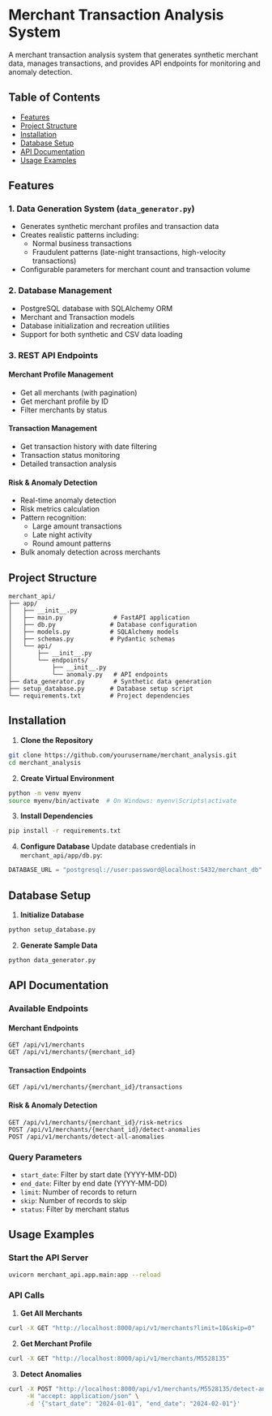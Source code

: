 # Merchant Transaction Analysis System

A merchant transaction analysis system that generates synthetic merchant data, manages transactions, and provides API endpoints for monitoring and anomaly detection.

## Table of Contents
- [Features](#features)
- [Project Structure](#project-structure)
- [Installation](#installation)
- [Database Setup](#database-setup)
- [API Documentation](#api-documentation)
- [Usage Examples](#usage-examples)

## Features

### 1. Data Generation System (`data_generator.py`)
- Generates synthetic merchant profiles and transaction data
- Creates realistic patterns including:
  - Normal business transactions
  - Fraudulent patterns (late-night transactions, high-velocity transactions)
- Configurable parameters for merchant count and transaction volume

### 2. Database Management
- PostgreSQL database with SQLAlchemy ORM
- Merchant and Transaction models
- Database initialization and recreation utilities
- Support for both synthetic and CSV data loading

### 3. REST API Endpoints
#### Merchant Profile Management
- Get all merchants (with pagination)
- Get merchant profile by ID
- Filter merchants by status

#### Transaction Management
- Get transaction history with date filtering
- Transaction status monitoring
- Detailed transaction analysis

#### Risk & Anomaly Detection
- Real-time anomaly detection
- Risk metrics calculation
- Pattern recognition:
  - Large amount transactions
  - Late night activity
  - Round amount patterns
- Bulk anomaly detection across merchants

## Project Structure
```
merchant_api/
├── app/
│   ├── __init__.py
│   ├── main.py              # FastAPI application
│   ├── db.py               # Database configuration
│   ├── models.py           # SQLAlchemy models
│   ├── schemas.py          # Pydantic schemas
│   └── api/
│       ├── __init__.py
│       └── endpoints/
│           ├── __init__.py
│           └── anomaly.py   # API endpoints
├── data_generator.py        # Synthetic data generation
├── setup_database.py       # Database setup script
└── requirements.txt        # Project dependencies
```

## Installation

1. **Clone the Repository**
```bash
git clone https://github.com/yourusername/merchant_analysis.git
cd merchant_analysis
```

2. **Create Virtual Environment**
```bash
python -m venv myenv
source myenv/bin/activate  # On Windows: myenv\Scripts\activate
```

3. **Install Dependencies**
```bash
pip install -r requirements.txt
```

4. **Configure Database**
Update database credentials in `merchant_api/app/db.py`:
```python
DATABASE_URL = "postgresql://user:password@localhost:5432/merchant_db"
```

## Database Setup

1. **Initialize Database**
```bash
python setup_database.py
```

2. **Generate Sample Data**
```bash
python data_generator.py
```

## API Documentation

### Available Endpoints

#### Merchant Endpoints
```http
GET /api/v1/merchants
GET /api/v1/merchants/{merchant_id}
```

#### Transaction Endpoints
```http
GET /api/v1/merchants/{merchant_id}/transactions
```

#### Risk & Anomaly Detection
```http
GET /api/v1/merchants/{merchant_id}/risk-metrics
POST /api/v1/merchants/{merchant_id}/detect-anomalies
POST /api/v1/merchants/detect-all-anomalies
```

### Query Parameters
- `start_date`: Filter by start date (YYYY-MM-DD)
- `end_date`: Filter by end date (YYYY-MM-DD)
- `limit`: Number of records to return
- `skip`: Number of records to skip
- `status`: Filter by merchant status

## Usage Examples

### Start the API Server
```bash
uvicorn merchant_api.app.main:app --reload
```

### API Calls

1. **Get All Merchants**
```bash
curl -X GET "http://localhost:8000/api/v1/merchants?limit=10&skip=0"
```

2. **Get Merchant Profile**
```bash
curl -X GET "http://localhost:8000/api/v1/merchants/M5528135"
```

3. **Detect Anomalies**
```bash
curl -X POST "http://localhost:8000/api/v1/merchants/M5528135/detect-anomalies" \
     -H "accept: application/json" \
     -d '{"start_date": "2024-01-01", "end_date": "2024-02-01"}'
```

